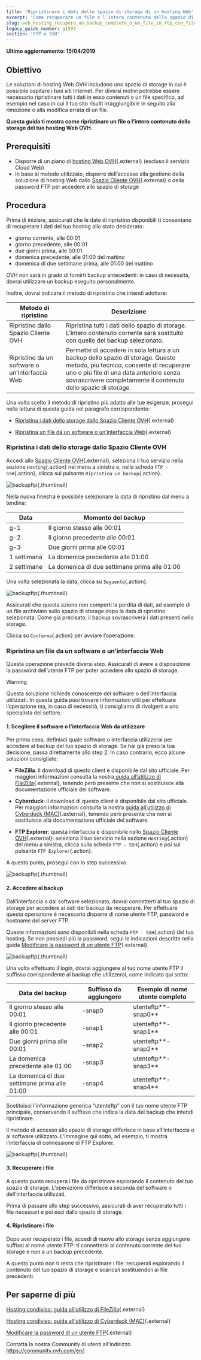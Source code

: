 ```yaml
---
title: 'Ripristinare i dati dello spazio di storage di un hosting Web'
excerpt: 'Come recuperare un file o l’intero contenuto dello spazio di storage di un hosting Web OVH'
slug: web_hosting_recupera_un_backup_completo_o_un_file_in_ftp_con_filezilla
legacy_guide_number: g1593
section: 'FTP e SSH'
---
```


**Ultimo aggiornamento: 15/04/2019**

## Obiettivo

Le soluzioni di hosting Web OVH includono uno spazio di storage in cui è possibile ospitare i tuoi siti Internet. Per diversi motivi potrebbe essere necessario ripristinare tutti i dati in esso contenuti o un file specifico, ad esempio nel caso in cui il tuo sito risulti irraggiungibile in seguito alla rimozione o alla modifica errata di un file.

**Questa guida ti mostra come ripristinare un file o l’intero contenuto dello storage del tuo hosting Web OVH.**

## Prerequisiti

- Disporre di un piano di [hosting Web OVH](https://www.ovhcloud.com/it/web-hosting/){.external} (escluso il servizio Cloud Web)
- In base al metodo utilizzato, disporre dell’accesso alla gestione della soluzione di hosting Web dallo [Spazio Cliente OVH](https://www.ovh.com/auth/?action=gotomanager&from=https://www.ovh.it/&ovhSubsidiary=it){.external} o della password FTP per accedere allo spazio di storage 

## Procedura

Prima di iniziare, assicurati che le date di ripristino disponibili ti consentano di recuperare i dati del tuo hosting allo stato desiderato:

- giorno corrente, alle 00:01
- giorno precedente, alle 00:01
- due giorni prima, alle 00:01
- domenica precedente, alle 01:00 del mattino
- domenica di due settimane prima, alle 01:00 del mattino

OVH non sarà in grado di fornirti backup antecedenti: in caso di necessità, dovrai utilizzare un backup eseguito personalmente. 

Inoltre, dovrai indicare il metodo di ripristino che intendi adottare:

|Metodo di ripristino|Descrizione|
|---|---|
|Ripristino dallo Spazio Cliente OVH|Ripristina tutti i dati dello spazio di storage. L’intero contenuto corrente sarà sostituito con quello del backup selezionato.|
|Ripristino da un software o un’interfaccia Web|Permette di accedere in sola lettura a un backup dello spazio di storage. Questo metodo, più tecnico, consente di recuperare uno o più file di una data anteriore senza sovrascrivere completamente il contenuto dello spazio di storage.|

Una volta scelto il metodo di ripristino più adatto alle tue esigenze, prosegui nella lettura di questa guida nel paragrafo corrispondente:

- [Ripristina i dati dello storage dallo Spazio Cliente OVH](./#ripristina-i-dati-dello-storage-dallo-spazio-cliente-ovh){.external}

- [Ripristina un file da un software o un’interfaccia Web](.#ripristina-un-file-da-un-software-o-uninterfaccia-web){.external}

### Ripristina i dati dello storage dallo Spazio Cliente OVH

Accedi allo [Spazio Cliente OVH](https://www.ovh.com/auth/?action=gotomanager&from=https://www.ovh.it/&ovhSubsidiary=it){.external}, seleziona il tuo servizio nella sezione `Hosting`{.action} nel menu a sinistra e, nella scheda `FTP - SSH`{.action}, clicca sul pulsante `Ripristina un backup`{.action}.

![backupftp](images/backupftp-step1.png){.thumbnail}

Nella nuova finestra è possibile selezionare la data di ripristino dal menu a tendina:

|Data|Momento del backup|
|---|---|
|g-1|Il giorno stesso alle 00:01|
|g-2|Il giorno precedente alle 00:01|
|g-3|Due giorni prima alle 00:01|
|1 settimana|La domenica precedente alle 01:00|
|2 settimane|La domenica di due settimane prima alle 01:00|

Una volta selezionata la data, clicca su `Seguente`{.action}. 

![backupftp](images/backupftp-step2.png){.thumbnail}

Assicurati che questa azione non comporti la perdita di dati, ad esempio di un file archiviato sullo spazio di storage dopo la data di ripristino selezionata. Come già precisato, il backup sovrascriverà i dati presenti nello storage.

Clicca su `Conferma`{.action} per avviare l’operazione.

### Ripristina un file da un software o un’interfaccia Web

Questa operazione prevede diversi step. Assicurati di avere a disposizione la password dell’utente FTP per poter accedere allo spazio di storage. 

> [!warning]
>
> Questa soluzione richiede conoscenze del software o dell’interfaccia utilizzati. In questa guida puoi trovare informazioni utili per effettuare l’operazione ma, in caso di necessità, ti consigliamo di rivolgerti a uno specialista del settore. 
>

#### 1. Scegliere il software o l’interfaccia Web da utilizzare

Per prima cosa, definisci quale software o interfaccia utilizzerai per accedere al backup del tuo spazio di storage. Se hai già preso la tua decisione, passa direttamente allo step 2. In caso contrario, ecco alcune soluzioni consigliate:

- **FileZilla**: il download di questo client è disponibile dal sito ufficiale. Per maggiori informazioni consulta la nostra[ guida all’utilizzo di FileZilla](https://docs.ovh.com/it/hosting/hosting_condiviso_guida_allutilizzo_di_filezilla/){.external}, tenendo però presente che non si sostituisce alla documentazione ufficiale del software.

- **Cyberduck**: il download di questo client è disponibile dal sito ufficiale. Per maggiori informazioni consulta la nostra [guida all’utilizzo di Cyberduck (MAC)](https://docs.ovh.com/it/hosting/hosting_condiviso_guida_allutilizzo_di_cyberduck_mac/){.external}, tenendo però presente che non si sostituisce alla documentazione ufficiale del software.

- **FTP Explorer**: questa interfaccia è disponibile nello [Spazio Cliente OVH](https://www.ovh.com/auth/?action=gotomanager&from=https://www.ovh.it/&ovhSubsidiary=it){.external}: seleziona il tuo servizio nella sezione `Hosting`{.action} del menu a sinistra, clicca sulla scheda `FTP - SSH`{.action} e poi sul pulsante `FTP Explorer`{.action}.

A questo punto, prosegui con lo step successivo.

![backupftp](images/backupftp-step3.png){.thumbnail}

#### 2. Accedere al backup

Dall’interfaccia o dal software selezionato, dovrai connetterti al tuo spazio di storage per accedere ai dati del backup da recuperare. Per effettuare questa operazione è necessario disporre di nome utente FTP, password e hostname del server FTP.

Queste informazioni sono disponibili nella scheda `FTP - SSH`{.action} del tuo hosting. Se non possiedi più la password, segui le indicazioni descritte nella guida [Modificare la password di un utente FTP](https://docs.ovh.com/it/hosting/modificare-la-password-utente-ftp/){.external}.

![backupftp](images/backupftp-step4.png){.thumbnail}

Una volta effettuato il login, dovrai aggiungere al tuo nome utente FTP il suffisso corrispondente al backup che utilizzerai, come indicato qui sotto:

|Data del backup|Suffisso da aggiungere|Esempio di nome utente completo|
|---|---|---|
|Il giorno stesso alle 00:01|-snap0|utenteftp**-snap0**|
|Il giorno precedente alle 00:01|-snap1|utenteftp**-snap1**|
|Due giorni prima alle 00:01|-snap2|utenteftp**-snap2**|
|La domenica precedente alle 01:00|-snap3|utenteftp**-snap3**|
|La domenica di due settimane prima alle 01:00|-snap4|utenteftp**-snap4**|

Sostituisci l’informazione generica “utenteftp” con il tuo nome utente FTP principale, conservando il suffisso che indica la data del backup che intendi ripristinare.

Il metodo di accesso allo spazio di storage differisce in base all’interfaccia o al software utilizzato. L’immagine qui sotto, ad esempio, ti mostra l’interfaccia di connessione di FTP Explorer.

![backupftp](images/backupftp-step5.png){.thumbnail}

#### 3. Recuperare i file

A questo punto recupera i file da ripristinare esplorando il contenuto del tuo spazio di storage. L’operazione differisce a seconda del software o dell’interfaccia utilizzati.

Prima di passare allo step successivo, assicurati di aver recuperato tutti i file necessari e poi esci dallo spazio di storage.

#### 4. Ripristinare i file

Dopo aver recuperato i file, accedi di nuovo allo storage senza aggiungere suffissi al nome utente FTP: ti connetterai al contenuto corrente del tuo storage e non a un backup precedente.

A questo punto non ti resta che ripristinare i file: recuperali esplorando il contenuto del tuo spazio di storage e scaricali sostituendoli ai file precedenti.

## Per saperne di più

[Hosting condiviso: guida all’utilizzo di FileZilla](https://docs.ovh.com/it/hosting/hosting_condiviso_guida_allutilizzo_di_filezilla/){.external}

[Hosting condiviso: guida all’utilizzo di Cyberduck (MAC)](https://docs.ovh.com/it/hosting/hosting_condiviso_guida_allutilizzo_di_cyberduck_mac/){.external}

[Modificare la password di un utente FTP](https://docs.ovh.com/it/hosting/modificare-la-password-utente-ftp/){.external}

Contatta la nostra Community di utenti all’indirizzo <https://community.ovh.com/en/>.